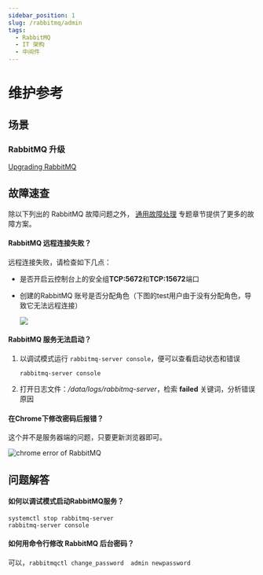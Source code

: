 ```yaml
---
sidebar_position: 1
slug: /rabbitmq/admin
tags:
  - RabbitMQ 
  - IT 架构
  - 中间件
---
```


# 维护参考


## 场景

### RabbitMQ 升级

[Upgrading RabbitMQ](https://www.rabbitmq.com/upgrade.html)

## 故障速查

除以下列出的 RabbitMQ 故障问题之外， [通用故障处理](../troubleshooting) 专题章节提供了更多的故障方案。 

#### RabbitMQ 远程连接失败？

远程连接失败，请检查如下几点：

* 是否开启云控制台上的安全组**TCP:5672**和**TCP:15672**端口

* 创建的RabbitMQ 账号是否分配角色（下图的test用户由于没有分配角色，导致它无法远程连接）

  ![](https://libs.websoft9.com/Websoft9/DocsPicture/zh/rabbitmq/rabbitmq-createusererror-websoft9.png)

#### RabbitMQ 服务无法启动？

1. 以调试模式运行 `rabbitmq-server console`，便可以查看启动状态和错误
   ```
   rabbitmq-server console
   ```
2. 打开日志文件：*/data/logs/rabbitmq-server*，检索 **failed** 关键词，分析错误原因


#### 在Chrome下修改密码后报错？

这个并不是服务器端的问题，只要更新浏览器即可。

![chrome error of RabbitMQ](https://libs.websoft9.com/Websoft9/DocsPicture/zh/rabbitmq/rabbitmq-chromeerror-websoft9.png)

## 问题解答

#### 如何以调试模式启动RabbitMQ服务？

```
systemctl stop rabbitmq-server
rabbitmq-server console
```

#### 如何用命令行修改 RabbitMQ 后台密码？

可以，`rabbitmqctl change_password  admin newpassword`